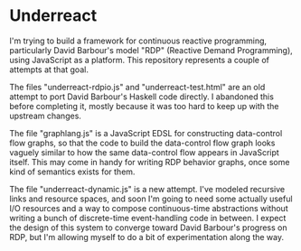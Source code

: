 Underreact
==========

I'm trying to build a framework for continuous reactive programming,
particularly David Barbour's model "RDP" (Reactive Demand
Programming), using JavaScript as a platform. This repository
represents a couple of attempts at that goal.

The files "underreact-rdpio.js" and "underreact-test.html" are an old
attempt to port David Barbour's Haskell code directly. I abandoned
this before completing it, mostly because it was too hard to keep up
with the upstream changes.

The file "graphlang.js" is a JavaScript EDSL for constructing
data-control flow graphs, so that the code to build the data-control
flow graph looks vaguely similar to how the same data-control flow
appears in JavaScript itself. This may come in handy for writing RDP
behavior graphs, once some kind of semantics exists for them.

The file "underreact-dynamic.js" is a new attempt. I've modeled
recursive links and resource spaces, and soon I'm going to need some
actually useful I/O resources and a way to compose continuous-time
abstractions without writing a bunch of discrete-time event-handling
code in between. I expect the design of this system to converge toward
David Barbour's progress on RDP, but I'm allowing myself to do a bit
of experimentation along the way.
